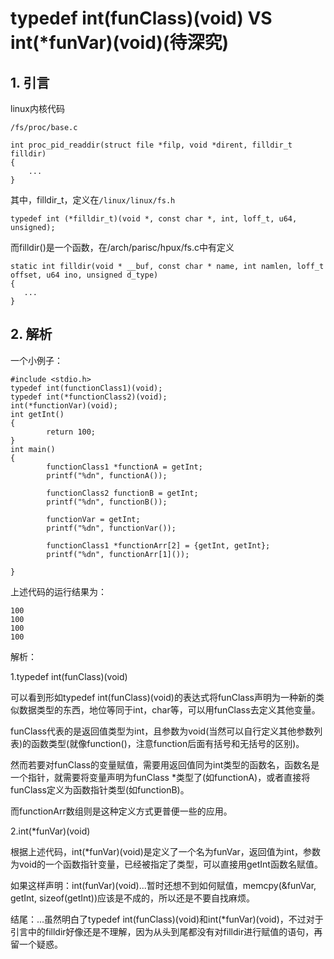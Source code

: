 # typedef int(funClass)(void) VS int(*funVar)(void)(待深究)

## 1. 引言

linux内核代码

`/fs/proc/base.c`

```
int proc_pid_readdir(struct file *filp, void *dirent, filldir_t filldir)
{
    ...
}
```

其中，filldir_t，定义在`/linux/linux/fs.h`

```
typedef int (*filldir_t)(void *, const char *, int, loff_t, u64, unsigned);
```

而filldir()是一个函数，在/arch/parisc/hpux/fs.c中有定义

```
static int filldir(void * __buf, const char * name, int namlen, loff_t offset, u64 ino, unsigned d_type)
{
   ...
}
```

## 2. 解析

一个小例子：

```
#include <stdio.h>
typedef int(functionClass1)(void);
typedef int(*functionClass2)(void);
int(*functionVar)(void);
int getInt()
{
        return 100;
}
int main()
{
        functionClass1 *functionA = getInt;
        printf("%dn", functionA());

        functionClass2 functionB = getInt;
        printf("%dn", functionB());

        functionVar = getInt;
        printf("%dn", functionVar());

        functionClass1 *functionArr[2] = {getInt, getInt};
        printf("%dn", functionArr[1]());

}
```

上述代码的运行结果为：

```
100
100
100
100
```

解析：

1.typedef int(funClass)(void)

可以看到形如typedef int(funClass)(void)的表达式将funClass声明为一种新的类似数据类型的东西，地位等同于int，char等，可以用funClass去定义其他变量。

funClass代表的是返回值类型为int，且参数为void(当然可以自行定义其他参数列表)的函数类型(就像function()，注意function后面有括号和无括号的区别)。

然而若要对funClass的变量赋值，需要用返回值同为int类型的函数名，函数名是一个指针，就需要将变量声明为funClass *类型了(如functionA)，或者直接将funClass定义为函数指针类型(如functionB)。

而functionArr数组则是这种定义方式更普便一些的应用。

2.int(*funVar)(void)

根据上述代码，int(*funVar)(void)是定义了一个名为funVar，返回值为int，参数为void的一个函数指针变量，已经被指定了类型，可以直接用getInt函数名赋值。

如果这样声明：int(funVar)(void)...暂时还想不到如何赋值，memcpy(&funVar, getInt, sizeof(getInt))应该是不成的，所以还是不要自找麻烦。

结尾：...虽然明白了typedef int(funClass)(void)和int(*funVar)(void)，不过对于引言中的filldir好像还是不理解，因为从头到尾都没有对filldir进行赋值的语句，再留一个疑惑。